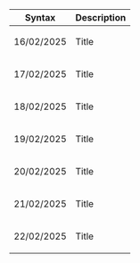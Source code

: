 | Syntax | Description |
| --- | ----------- |
| <p>16/02/2025</p> | Title |
| <p>17/02/2025</p> | Title |
| <p>18/02/2025</p> | Title |
| <p>19/02/2025</p> | Title |
| <p>20/02/2025</p> | Title |
| <p>21/02/2025</p> | Title |
| <p>22/02/2025</p> | Title |
